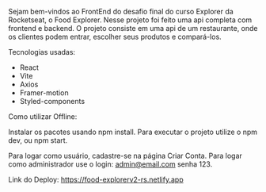 Sejam bem-vindos ao FrontEnd do desafio final do curso Explorer da Rocketseat, o Food Explorer.
Nesse projeto foi feito uma api completa com frontend e backend.
O projeto consiste em uma api de um restaurante, onde os clientes podem entrar, escolher seus produtos e compará-los.

Tecnologias usadas:
* React
* Vite
* Axios
* Framer-motion
* Styled-components

Como utilizar Offline:

Instalar os pacotes usando npm install. 
Para executar o projeto utilize o npm dev, ou npm start. 

Para logar como usuário, cadastre-se na página Criar Conta.
Para logar como administrador use o login: admin@email.com senha 123.

Link do Deploy:
https://food-explorerv2-rs.netlify.app